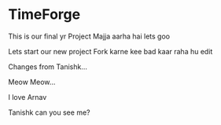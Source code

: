 # TimeForge
This is our final yr Project
Majja aarha hai lets goo

Lets start our new project
Fork karne kee bad kaar raha hu edit

Changes from Tanishk...

Meow Meow...

I love Arnav

Tanishk can you see me?

